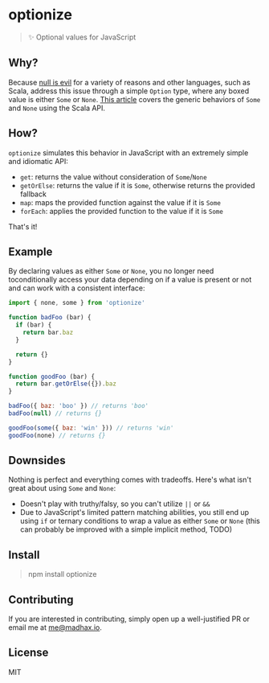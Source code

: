 # optionize

> :sparkles: Optional values for JavaScript

## Why?

Because [null is evil](https://sidburn.github.io/blog/2016/03/20/null-is-evil) for a variety of reasons and other languages, such as Scala,
address this issue through a simple `Option` type, where any boxed value is either `Some` or `None`. [This article](http://danielwestheide.com/blog/2012/12/19/the-neophytes-guide-to-scala-part-5-the-option-type.html) covers the generic behaviors of `Some` and `None` using the Scala API.

## How?

`optionize` simulates this behavior in JavaScript with an extremely simple and idiomatic API:

* `get`: returns the value without consideration of `Some`/`None`
* `getOrElse`: returns the value if it is `Some`, otherwise returns the provided fallback
* `map`: maps the provided function against the value if it is `Some`
* `forEach`: applies the provided function to the value if it is `Some`

That's it!

## Example

By declaring values as either `Some` or `None`, you no longer need toconditionally access your data depending on if a value is present or not and can work with a consistent interface:

```js
import { none, some } from 'optionize'

function badFoo (bar) {
  if (bar) {
    return bar.baz
  }

  return {}
}

function goodFoo (bar) {
  return bar.getOrElse({}).baz
}

badFoo({ baz: 'boo' }) // returns 'boo'
badFoo(null) // returns {}

goodFoo(some({ baz: 'win' })) // returns 'win'
goodFoo(none) // returns {}
```

## Downsides

Nothing is perfect and everything comes with tradeoffs. Here's what isn't great about using `Some` and `None`:

* Doesn't play with truthy/falsy, so you can't utilize `||` or `&&`
* Due to JavaScript's limited pattern matching abilities, you still end up using `if` or ternary conditions to wrap a value as either `Some` or `None` (this can probably be improved with a simple implicit method, TODO)

## Install

> npm install optionize

## Contributing

If you are interested in contributing, simply open up a well-justified PR or email me at me@madhax.io.

## License

MIT
